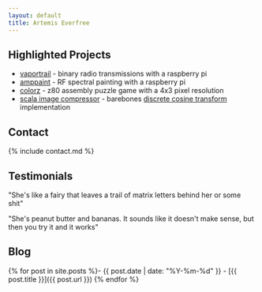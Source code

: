 ```yaml
---
layout: default
title: Artemis Everfree
---
```


## Highlighted Projects

- [vaportrail](https://github.com/inguardians/VaporTrail) - binary radio transmissions with a raspberry pi
- [amppaint](https://github.com/faithanalog/amppaint) - RF spectral painting with a raspberry pi
- [colorz](https://github.com/faithanalog/colorz) - z80 assembly puzzle game with a 4x3 pixel resolution
- [scala image compressor](https://github.com/faithanalog/ImageCompress) - barebones [discrete cosine transform](https://en.wikipedia.org/wiki/Discrete_cosine_transform) implementation

## Contact

{% include contact.md %}

## Testimonials
"She's like a fairy that leaves a trail of matrix letters behind her or some shit"

"She's peanut butter and bananas. It sounds like it doesn't make sense, but then you try it and it works"

## Blog

{% for post in site.posts %}- {{ post.date | date: "%Y-%m-%d" }} - [{{ post.title }}]({{ post.url }})
{% endfor %}
